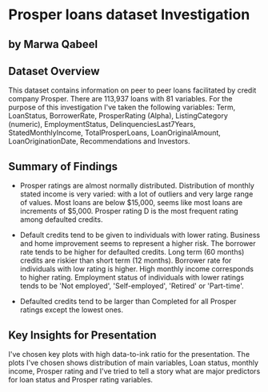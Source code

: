 # Prosper loans dataset Investigation

## by Marwa Qabeel


## Dataset Overview

This dataset contains information on peer to peer loans facilitated by credit company Prosper. There are 113,937 loans with 81 variables. For the purpose of this investigation I've taken the following variables: Term, LoanStatus, BorrowerRate, ProsperRating (Alpha), ListingCategory (numeric), EmploymentStatus, DelinquenciesLast7Years, StatedMonthlyIncome, TotalProsperLoans, LoanOriginalAmount, LoanOriginationDate, Recommendations and Investors.


## Summary of Findings

- Prosper ratings are almost normally distributed. Distribution of monthly stated income is very varied: with a lot of outliers and very large range of values. Most loans are below $15,000, seems like most loans are increments of $5,000. Prosper rating D is the most frequent rating among defaulted credits.

- Default credits tend to be given to individuals with lower rating. Business and home improvement seems to represent a higher risk. The borrower rate tends to be higher for defaulted credits. Long term (60 months) credits are riskier than short term (12 months). Borrower rate for individuals with low rating is higher. High monthly income corresponds to higher rating. Employment status of individuals with lower ratings tends to be 'Not employed', 'Self-employed', 'Retired' or 'Part-time'.

- Defaulted credits tend to be larger than Completed for all Prosper ratings except the lowest ones.


## Key Insights for Presentation

I've chosen key plots with high data-to-ink ratio for the presentation. The plots I've chosen shows distribution of main variables, Loan status, monthly income, Prosper rating and I've tried to tell a story what are major predictors for loan status and Prosper rating variables.